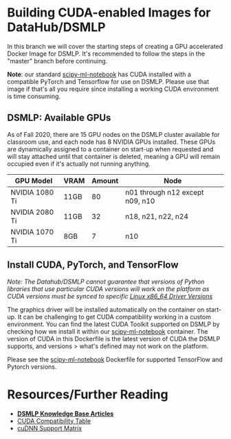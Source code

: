 # Building CUDA-enabled Images for DataHub/DSMLP

In this branch we will cover the starting steps of creating a GPU accelerated Docker Image for DSMLP. It's recommended to follow the steps in the "master" branch before continuing.

**Note**: our standard [scipy-ml-notebook](https://github.com/ucsd-ets/datahub-docker-stack/wiki/Stable-Tag) has CUDA installed with a compatible PyTorch and Tensorflow for use on DSMLP. Please use that image if that's all you require since installing a working CUDA environment is time consuming.

## DSMLP: Available GPUs

As of Fall 2020, there are 15 GPU nodes on the DSMLP cluster available for classroom use, and each node has 8 NVIDIA GPUs installed. These GPUs are dynamically assigned to a container on start-up when requested and will stay attached until that container is deleted, meaning a GPU will remain occupied even if it's actually not running anything.


| GPU Model      | VRAM | Amount | Node                            |
|----------------|------|--------|---------------------------------|
| NVIDIA 1080 Ti | 11GB | 80     | n01 through n12 except n09, n10 |
| NVIDIA 2080 Ti | 11GB | 32     | n18, n21, n22, n24              |
| NVIDIA 1070 Ti | 8GB  | 7      | n10                             |


## Install CUDA, PyTorch, and TensorFlow

*Note: The Datahub/DSMLP cannot guarantee that versions of Python libraries that use particular CUDA versions will work on the platform as CUDA versions must be synced to specific [Linux x86_64 Driver Versions](https://docs.nvidia.com/deploy/cuda-compatibility/index.html#binary-compatibility__table-toolkit-driver)*

The graphics driver will be installed automatically on the container on start-up. It can be challenging to get CUDA compatibility working in a custom environment. You can find the latest CUDA Toolkit supported on DSMLP by checking how we install it within our [scipy-ml-notebook](https://github.com/ucsd-ets/datahub-docker-stack/blob/main/images/scipy-ml-notebook/Dockerfile) container. The version of CUDA in this Dockerfile is the latest version of CUDA the DSMLP supports, and versions > what's defined may not work on the platform.

Please see the [scipy-ml-notebook](https://github.com/ucsd-ets/datahub-docker-stack/blob/main/images/scipy-ml-notebook/Dockerfile) Dockerfile for supported TensorFlow and Pytorch versions.

<!-- ## Dockerfile: Write Access to /opt/conda -->

# Resources/Further Reading
- [**DSMLP Knowledge Base Articles**](https://support.ucsd.edu/its?id=kb_category&kb_category=7defd803db49fb08bd30f6e9af961979&kb_id=e343172edb3c1f40bd30f6e9af961996)
- [CUDA Compatibility Table](https://docs.nvidia.com/deploy/cuda-compatibility/index.html#binary-compatibility__table-toolkit-driver)
- [cuDNN Support Matrix](https://docs.nvidia.com/deeplearning/cudnn/support-matrix/index.html)